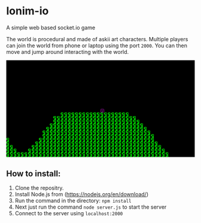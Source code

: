 # lonim-io
A simple web based socket.io game

The world is procedural and made of askii art characters. Multiple players can join the world from phone or laptop
using the port `2000`. You can then move and jump around interacting with the world.

![Image Of The Game](https://raw.githubusercontent.com/voxelbee/lonim-io/master/doc/Screenshot%202020-06-01%20at%2018.38.38.png)

## How to install:
1. Clone the repositry.
1. Install Node.js from (https://nodejs.org/en/download/)
1. Run the command in the directory: `npm install`
1. Next just run the command `node server.js` to start the server
1. Connect to the server using `localhost:2000`
